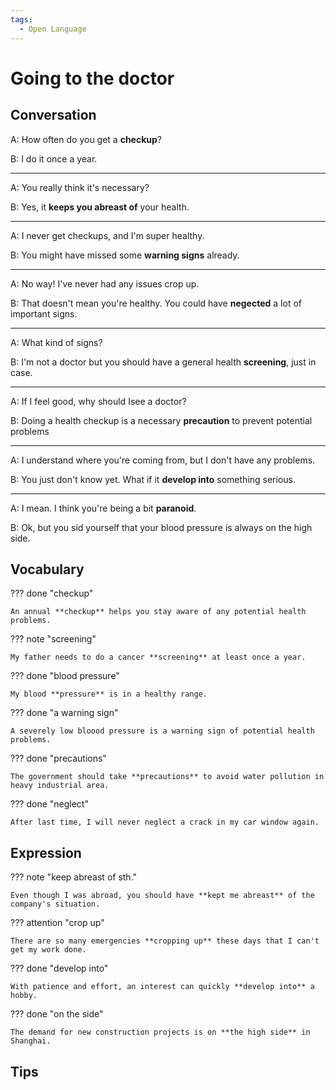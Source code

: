 ```yaml
---
tags:
  - Open Language
---
```

# Going to the doctor

## Conversation

A: How often do you get a **checkup**?

B: I do it once a year.

---

A: You really think it's necessary?

B: Yes, it **keeps you abreast of** your health.

---

A: I never get checkups, and I'm super healthy.

B: You might have missed some **warning signs** already.

---

A: No way! I've never had any issues crop up.

B: That doesn't mean you're healthy. You could have **negected** a lot of important signs.

---

A: What kind of signs?

B: I'm not a doctor but you should have a general health **screening**, just in case.

---

A: If I feel good, why should Isee a doctor?

B: Doing a health checkup is a necessary **precaution** to prevent potential problems

---

A: I understand where you're coming from, but I don't have any problems.

B: You just don't know yet. What if it **develop into** something serious.

---

A: I mean. I think you're being a bit **paranoid**.

B: Ok, but you sid yourself that your blood pressure is always on the high side.

## Vocabulary

??? done "checkup"

    An annual **checkup** helps you stay aware of any potential health problems.

??? note "screening"

    My father needs to do a cancer **screening** at least once a year.

??? done "blood pressure"

    My blood **pressure** is in a healthy range.

??? done "a warning sign"

    A severely low bloood pressure is a warning sign of potential health problems.

??? done "precautions"

    The government should take **precautions** to avoid water pollution in heavy industrial area.

??? done "neglect"

    After last time, I will never neglect a crack in my car window again.

<!-- 
attention
done 
-->

## Expression

??? note "keep abreast of sth."

    Even though I was abroad, you should have **kept me abreast** of the company's situation.

??? attention "crop up"

    There are so many emergencies **cropping up** these days that I can't get my work done.

??? done "develop into"

    With patience and effort, an interest can quickly **develop into** a hobby.

??? done "on the side"

    The demand for new construction projects is on **the high side** in Shanghai.

## Tips
